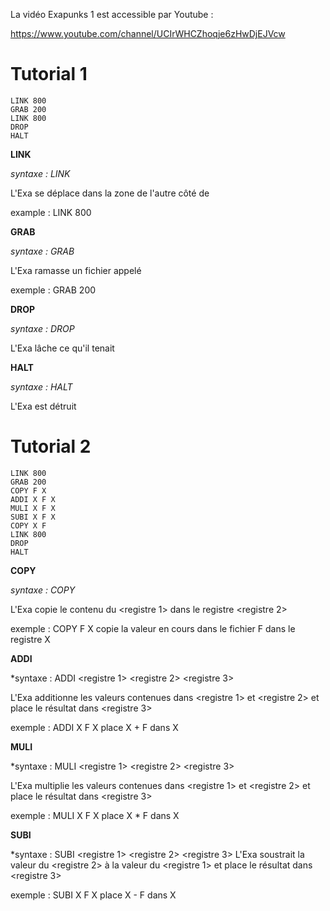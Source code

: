 La vidéo Exapunks 1 est accessible par Youtube :

https://www.youtube.com/channel/UCIrWHCZhoqje6zHwDjEJVcw

# Tutorial 1
```
LINK 800
GRAB 200
LINK 800
DROP
HALT
```
**LINK**

*syntaxe : LINK <nom du link>*

L'Exa se déplace dans la zone de l'autre côté de <nom du link>

example : LINK 800

**GRAB**

*syntaxe : GRAB <nom du fichier>*

L'Exa ramasse un fichier appelé <nom du fichier>

exemple : GRAB 200

**DROP**

*syntaxe : DROP*

L'Exa lâche ce qu'il tenait

**HALT**

*syntaxe : HALT*

L'Exa est détruit

# Tutorial 2
```
LINK 800
GRAB 200
COPY F X
ADDI X F X
MULI X F X
SUBI X F X
COPY X F
LINK 800
DROP
HALT
```
**COPY**

*syntaxe : COPY <registre1> <registre2>*

L'Exa copie le contenu du <registre 1> dans le registre <registre 2>

exemple : COPY F X
copie la valeur en cours dans le fichier F dans le registre X

**ADDI**

*syntaxe : ADDI <registre 1> <registre 2> <registre 3>

L'Exa additionne les valeurs contenues dans <registre 1> et <registre 2> et place le résultat dans <registre 3>

exemple : ADDI X F X
place X + F dans X

**MULI**

*syntaxe : MULI <registre 1> <registre 2> <registre 3>

L'Exa multiplie les valeurs contenues dans <registre 1> et <registre 2> et place le résultat dans <registre 3>

exemple : MULI X F X
place X * F dans X

**SUBI**

*syntaxe : SUBI <registre 1> <registre 2> <registre 3>
L'Exa soustrait la valeur du <registre 2> à la valeur du <registre 1> et place le résultat dans <registre 3>

exemple : SUBI X F X
place X - F dans X
